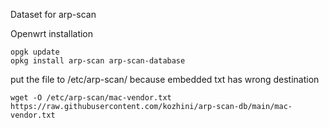 Dataset for arp-scan

Openwrt installation

```
opgk update
opkg install arp-scan arp-scan-database
```
put the file to /etc/arp-scan/ because embedded txt has wrong destination

```
wget -O /etc/arp-scan/mac-vendor.txt https://raw.githubusercontent.com/kozhini/arp-scan-db/main/mac-vendor.txt
```

